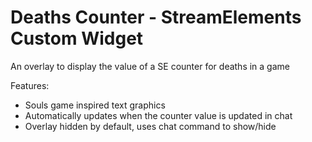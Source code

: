 # Deaths Counter - StreamElements Custom Widget

An overlay to display the value of a SE counter for deaths in a game

Features:
- Souls game inspired text graphics
- Automatically updates when the counter value is updated in chat
- Overlay hidden by default, uses chat command to show/hide

